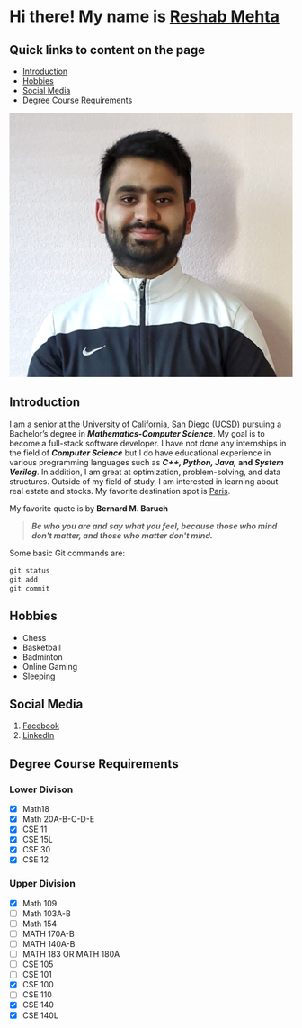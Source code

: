 # Hi there! My name is [Reshab Mehta](https://github.com/Reshab18/AboutPage/blob/main/Images/pic.jpg?raw=true)

## Quick links to content on the page
- [Introduction](https://github.com/Reshab18/AboutPage/blob/main/index.md#introduction)
- [Hobbies](https://github.com/Reshab18/AboutPage/blob/main/index.md#hobbies)
- [Social Media](https://github.com/Reshab18/AboutPage/blob/main/index.md#social-media)
- [Degree Course Requirements](https://github.com/Reshab18/AboutPage/blob/main/index.md#degree-course-requirements) 

![This is me](Images/pic.jpg) 

## Introduction 
I am a senior at the University of California, San Diego ([UCSD](https://ucsd.edu/)) pursuing a Bachelor’s degree in ***Mathematics-Computer Science***. 
My goal is to become a full-stack software developer. I have not done any internships in the field of ***Computer Science*** 
but I do have educational experience in various programming languages such as **_C++, Python, Java,_ and _System Verilog_**. 
In addition, I am great at optimization, problem-solving, and data structures. Outside of my field of study, I am 
interested in learning about real estate and stocks. My favorite destination spot is [Paris](Images/Destination.jfif).

My favorite quote is by **Bernard M. Baruch**
> ***Be who you are and say what you feel, because those who mind don't matter, and those who matter don't mind.***

Some basic Git commands are:
```
git status
git add
git commit
```

## Hobbies
- Chess  
- Basketball
- Badminton
- Online Gaming
- Sleeping

## Social Media
1. [Facebook](https://www.facebook.com/rishab.mehta182000/)
2. [LinkedIn](https://www.linkedin.com/in/reshab-mehta-78b9381a3/)

## Degree Course Requirements 
### Lower Divison
- [X] Math18
- [x] Math 20A-B-C-D-E
- [X] CSE 11 
- [X] CSE 15L
- [X] CSE 30
- [X] CSE 12

### Upper Division
- [X] Math 109
- [ ] Math 103A-B
- [ ] Math 154
- [ ] MATH 170A-B
- [ ] MATH 140A-B
- [ ] MATH 183 OR MATH 180A
- [ ] CSE 105 
- [ ] CSE 101
- [X] CSE 100
- [ ] CSE 110
- [X] CSE 140
- [X] CSE 140L
